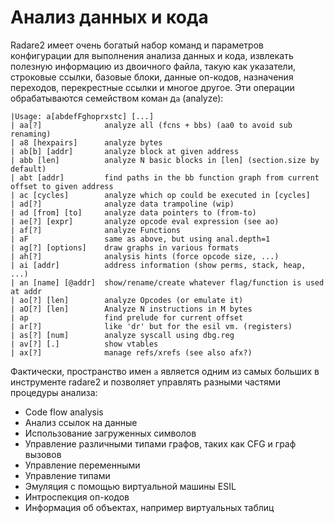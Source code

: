 # Анализ данных и кода

Radare2 имеет очень богатый набор команд и параметров конфигурации для выполнения анализа данных и кода, извлекать полезную информацию из двоичного файла, такую как указатели, строковые ссылки, базовые блоки, данные оп-кодов, назначения переходов, перекрестные ссылки и многое другое.
Эти операции обрабатываются семейством коман д`a` (analyze):

```
|Usage: a[abdefFghoprxstc] [...]
| aa[?]              analyze all (fcns + bbs) (aa0 to avoid sub renaming)
| a8 [hexpairs]      analyze bytes
| ab[b] [addr]       analyze block at given address
| abb [len]          analyze N basic blocks in [len] (section.size by default)
| abt [addr]         find paths in the bb function graph from current offset to given address
| ac [cycles]        analyze which op could be executed in [cycles]
| ad[?]              analyze data trampoline (wip)
| ad [from] [to]     analyze data pointers to (from-to)
| ae[?] [expr]       analyze opcode eval expression (see ao)
| af[?]              analyze Functions
| aF                 same as above, but using anal.depth=1
| ag[?] [options]    draw graphs in various formats
| ah[?]              analysis hints (force opcode size, ...)
| ai [addr]          address information (show perms, stack, heap, ...)
| an [name] [@addr]  show/rename/create whatever flag/function is used at addr
| ao[?] [len]        analyze Opcodes (or emulate it)
| aO[?] [len]        Analyze N instructions in M bytes
| ap                 find prelude for current offset
| ar[?]              like 'dr' but for the esil vm. (registers)
| as[?] [num]        analyze syscall using dbg.reg
| av[?] [.]          show vtables
| ax[?]              manage refs/xrefs (see also afx?)
```

Фактически, пространство имен `a` является одним из самых больших в инструменте radare2 и позволяет управлять разными частями процедуры анализа:

- Code flow analysis
- Анализ ссылок на данные
- Использование загруженных символов
- Управление различными типами графов, таких как CFG и граф вызовов
- Управление переменными
- Управление типами
- Эмуляция с помощью виртуальной машины ESIL
- Интроспекция оп-кодов
- Информация об объектах, например виртуальных таблиц

